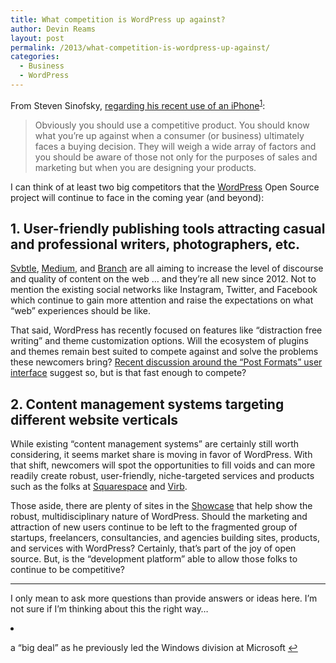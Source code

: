 ```yaml
---
title: What competition is WordPress up against?
author: Devin Reams
layout: post
permalink: /2013/what-competition-is-wordpress-up-against/
categories:
  - Business
  - WordPress
---
```

From Steven Sinofsky, [regarding his recent use of an iPhone][1]<sup id="fnref-5432:1"><a href="#fn-5432:1" rel="footnote">1</a></sup>:

> Obviously you should use a competitive product. You should know what you’re up against when a consumer (or business) ultimately faces a buying decision. They will weigh a wide array of factors and you should be aware of those not only for the purposes of sales and marketing but when you are designing your products.

I can think of at least two big competitors that the [WordPress][2] Open Source project will continue to face in the coming year (and beyond):

## 1. User-friendly publishing tools attracting casual and professional writers, photographers, etc.

[Svbtle][3], [Medium][4], and [Branch][5] are all aiming to increase the level of discourse and quality of content on the web &#8230; and they&#8217;re all new since 2012. Not to mention the existing social networks like Instagram, Twitter, and Facebook which continue to gain more attention and raise the expectations on what &#8220;web&#8221; experiences should be like.

That said, WordPress has recently focused on features like &#8220;distraction free writing&#8221; and theme customization options. Will the ecosystem of plugins and themes remain best suited to compete against and solve the problems these newcomers bring? [Recent discussion around the &#8220;Post Formats&#8221; user interface][6] suggest so, but is that fast enough to compete?

## 2. Content management systems targeting different website verticals

While existing &#8220;content management systems&#8221; are certainly still worth considering, it seems market share is moving in favor of WordPress. With that shift, newcomers will spot the opportunities to fill voids and can more readily create robust, user-friendly, niche-targeted services and products such as the folks at [Squarespace][7] and [Virb][8].

Those aside, there are plenty of sites in the [Showcase][9] that help show the robust, multidisciplinary nature of WordPress. Should the marketing and attraction of new users continue to be left to the fragmented group of startups, freelancers, consultancies, and agencies building sites, products, and services with WordPress? Certainly, that&#8217;s part of the joy of open source. But, is the &#8220;development platform&#8221; able to allow those folks to continue to be competitive?

* * *

I only mean to ask more questions than provide answers or ideas here. I&#8217;m not sure if I&#8217;m thinking about this the right way&#8230;

<li id="fn-5432:1">
  <p>
    a &#8220;big deal&#8221; as he previously led the Windows division at Microsoft&#160;<a href="#fnref-5432:1" rev="footnote">&#8617;</a>
  </p></fn></footnotes>

 [1]: http://blog.learningbyshipping.com/2013/01/14/learning-from-competition/
 [2]: http://wordpress.org/
 [3]: https://svbtle.com
 [4]: https://medium.com
 [5]: http://branch.com
 [6]: http://make.wordpress.org/core/2013/01/07/wordpress-3-6-the-post-formats-ui-feature/
 [7]: http://www.squarespace.com
 [8]: http://virb.com
 [9]: http://wordpress.org/showcase/